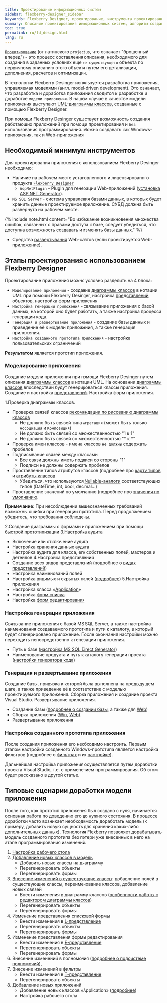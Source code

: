 ```yaml
---
title: Проектирование информационных систем
sidebar: flexberry-designer_sidebar
keywords: Flexberry Designer, проектирование, инструменты проектирования, плагины, моделирование, этапы проектирования, генерация, прототип приложения, настройка, сценарии доработки, UML, этапы создания приложения
summary: Описание проектирования информационных систем, алгоритм создания прототипа, генерация прототипа, настройка приложения, добработка прототипа
toc: true
permalink: ru/fd_design.html
lang: ru
---
```


[`Проектирование`](fd_definition-design.html) (от латинского `projectus`, что означает "брошенный вперед") - это процесс составления описания, необходимого для создания в заданных условиях еще `не существующего` объекта по первичному описанию этого объекта путем его детализации, дополнения, расчетов и оптимизации.

В технологии Flexberry Desinger используется разработка приложения, управляемая моделями (англ. model-driven development). Это означает, что разработка и доработка приложения сводится к разработке и доработке `модели приложения`. В нашем случае в качестве модели приложения выступают [UML-диаграммы классов](fd_class-diagram.html), созданные с помощью Flexberry Designer.

При помощи Flexberry Desinger существует возможность создания работающих приложений при помощи проектирования и `без` использования программирования. Можно создавать как Windows-приложения, так и Web-приложения.

## Необходимый минимум инструментов

Для проектирования приложения с использованием Flexberry Desinger необходимо:

* Наличие на рабочем месте установленного и лицензированнго продукта [`Flexberry Designer`](flexberry.ru)
    * `AspNetPlugin` - PlugIn для генерации Web-приложений ([установка ASP.NET Generator](fa_asp-net-plugin.html)).
* `MS SQL Server` - система управления базами данных, в которых будет хранить данные проектируемое приложение. СУБД должна быть развернута на рабочем месте.

{% include note.html content="Во избежание возникновения множества ошибок, связанных с правами доступа к базе, следует убедиться, что доступна возможность создавать и изменять базы данных." %}

* Средства [развертывания](gbt_deployment.html) Web-сайтов (если проектируется Web-приложение).

## Этапы проектирования с использованием Flexberry Designer

Проектирование приложения можно условно разделить на 4 блока:
* `Моделирование приложения` - создание [диаграммы классов](fd_class-diagram.html) в нотации UML при помощи Flexberry Desinger, настройка [представлений](fd_view-definition.html) объектов, настройка форм приложения
* `Настройка генерации приложения` - связывание приложения с базой данных, на которой оно будет работать, а также настройка процесса генерации кода.
* `Генерация и развертывание приложения` - создание базы данных и приведение её к модели приложения, а также генерация приложения.
* `Настройка созданного прототипа приложения` - настройка пользовательских ограничений

**Результатом** является прототип приложения.

### Моделирование приложения

Создание модели приложения при помощи Flexberry Desinger путем описания [диаграммы классов](fd_class-diagram.html) в нотации UML. На основании [диаграммы классов](fd_class-diagram.html) впоследствии будут генерироваться классы приложения. Создание и настройка [представлений](fd_view-definition.html). Настройка форм приложения.

1.Проверка диаграммы классов.
* Проверка связей классов [рекомендации по рисованию диаграммы классов](fa_masters-and-details.html)
    * Не должно быть связей типа `Агрегация` (может быть только `Ассоциация` и `Композиция`)
    * Не должно быть связей со множественностью "1 к 1"
    * Не должно быть связей со множественностью "* к *"
* Проверка имен классов - имена классов `не должны` содержать пробелов
* Подписывание связей между классами
    * Все связи должны иметь подписи со стороны "1"
    * Подписи не должны содержать пробелов
* Проставление типов атрибутов классов (подробнее про [карту типов](fd_types-map.html) и [атрибуты классов](fo_attributes-class-data.html)
    * Убедиться, что используются [Nullable-аналоги](fo_nullable-types.html) соответствующих типов (DateTime, int, bool, decimal...)
* Проставление значений по умолчанию (подробнее про [значения по умолчанию](fo_features-dafault-value.html).

**Примечание**: При несоблюдении вышеозначенных требований возможны ошибки при генерации прототипа. Перед продолжением убедитесь, что требования соблюдены.

2.Создание диаграммы с формами и приложением при помощи [быстрой прототипизации](fd_using-quick-prototyping.html)
3.[Настройка аудита](fo_audit-setup.html)
* Включение или отключение аудита
* Настройка хранения данных аудита
* Настройка аудита для класса, его собственных полей, мастеров и детейлов
4.Настройка представлений
* Создание всех видов представлений (подробнее о [видах представлений](fd_view-types.html))
* Настройка наименований полей
* Настройка видимых и скрытых полей ([подробнее](fd_hidden-properties-view.html))
5.Настройка приложения
* Настройка класса «[Application](fd_application.html)»
* Настройка [форм списка](fw_listform.html)
* Настройка [форм редактирования](fd_editform.html)

### Настройка генерации приложения

Связывание приложения с базой MS SQL Server, а также настройка наименования создаваемого прототипа и пути к каталогу, в который будет сгенерировано приложение. После окончания настройки можно переходить непосредственно к генерации приложения.

* Путь к базе ([настройка MS SQL Direct Generator](fd_configure-ms-sql-generator.html))
* Наименование продукта и путь к каталогу генерации проекта ([настройки генератора кода](fd_project-customization.html))

### Генерация и развертывание приложения

Создание базы, привязка к которой была выполнена на предыдущем шаге, а также приведение её в соответствие с моделью проектируемого приложения. Сборка приложения и создание проекта Visual Studio. Развертывание приложения.

* Создание базы ([подробнее о создании базы](fd_matching-db.html), а также для [Web](fa_asp-net-generator.html))
* Сборка приложения ([Win](fw_flexberry-winforms-case-plugin.html), [Web](fa_asp-net-generator.html)).
* Развертывание приложения

### Настройка созданного прототипа приложения

После создания приложения его необходимо настроить. Первым этапом настройки созданного Windows-прототипа является настройка фильтров (подробнее о [фильтрах](fw_filtersand-limits.html) и их [настройке](fw_filter-example.html)).

Дальнейшая настройка приложения осуществляется путем доработки проекта Visual Studio, т.е. с применением программирования. Об этом будет рассказано в другой статье.

## Типовые сценарии доработки модели приложения

После того, как прототип приложения был создано с нуля, начинается основная работа по доведению его до нужного состояния. В процессе доработки часто возникает необходимость доработать модель (к примеру, добавить новую сущность для хранения каких-либо дополнительных данных). Технология Flexberry позволяет дорабатывать модель созданного прототипа без потери уже внесенных в него на этапе программирования изменений.

1. [Настройка рабочего стола](fw_app-desktop.html)
2. [Добавление новых классов в модель](fd_change-model.html)
    * Добавить новые классы на диаграмму
    * Перегенерировать объекты
    * Перегенерировать формы
3. [Внесение изменений в существующие классы](fd_change-model.html): добавление полей в существующие классы, переименование классов, добавление новых связей
    * Внести изменения в диаграмму классов ([особенности работы с редактором диаграммы классов](fd_class-diagram-editor-features-work.html))
    * Перегенерировать объекты
    * Перегенерировать формы
4. Изменение представления списковой формы
    * Внести изменения в [L-представление](fd_l-view.html)
    * Перегенерировать объекты
    * Перегенерировать формы
5. Изменение представления формы редактирования
    * Внести изменения в [E-представление](fd_e-view.html)
    * Перегенерировать объекты
    * Перегенерировать формы
6. Внесение изменений в полномочия ([подробнее о подсистеме полномочий](RightManager-module)), 
7. Внесение изменений в фильтры
    * Внести изменения в [T-представление](fd_t-view.html)
    * Перегенерировать объекты
8. Добавление новых приложений
    * Добавление новых классов «Application» ([подробнее](fw_several-classes-of-applications-in-a-single-stage.html))
    * Настройка рабочего стола
